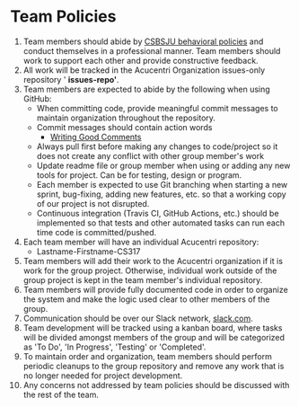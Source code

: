 # **Team Policies**

1. Team members should abide by [CSBSJU behavioral policies](https://www.csbsju.edu/csb-student-development/student-life-policies) and conduct themselves in a professional manner. Team members should work to support each other and provide constructive feedback.
2. All work will be tracked in the Acucentri Organization issues-only repository &#39; **issues-repo&#39;**.
3. Team members are expected to abide by the following when using GitHub:
   - When committing code, provide meaningful commit messages to maintain organization throughout the repository.
   - Commit messages should contain action words
     - [Writing Good Comments](https://github.com/erlang/otp/wiki/writing-good-commit-messages)
   - Always pull first before making any changes to code/project so it does not create any conflict with other group member&#39;s work
   - Update readme file or group member when using or adding any new tools for project. Can be for testing, design or program.
   - Each member is expected to use Git branching when starting a new sprint, bug-fixing, adding new features, etc. so that a working copy of our project is not disrupted.
   - Continuous integration (Travis CI, GitHub Actions, etc.) should be implemented so that tests and other automated tasks can run each time code is committed/pushed.
4. Each team member will have an individual Acucentri repository:
   - Lastname-Firstname-CS317
5. Team members will add their work to the Acucentri organization if it is work for the group project. Otherwise, individual work outside of the group project is kept in the team member&#39;s individual repository.
6. Team members will provide fully documented code in order to organize the system and make the logic used clear to other members of the group.
7. Communication should be over our Slack network, [slack.com](http://acucentri.slack.com).
8. Team development will be tracked using a kanban board, where tasks will be divided amongst members of the group and will be categorized as &#39;To Do&#39;, &#39;In Progress&#39;, &#39;Testing&#39; or &#39;Completed&#39;.
9. To maintain order and organization, team members should perform periodic cleanups to the group repository and remove any work that is no longer needed for project development.
10. Any concerns not addressed by team policies should be discussed with the rest of the team.
